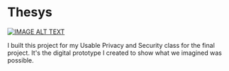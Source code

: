 # Thesys

[![IMAGE ALT TEXT](http://img.youtube.com/vi/TiwmFpNswhw/0.jpg)](https://www.youtube.com/watch?v=TiwmFpNswhw "Thesys Digital Prototype")


I built this project for my Usable Privacy and Security class for the final project. It's the digital prototype I created to show what we imagined was possible.
